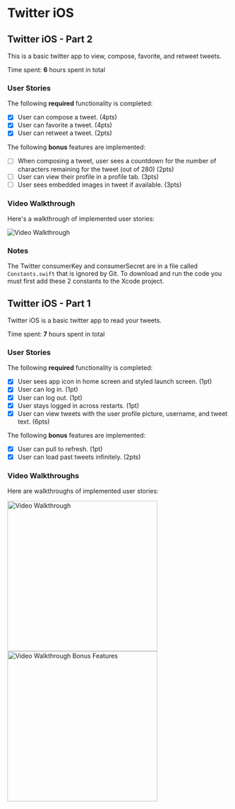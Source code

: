 # Twitter iOS
## Twitter iOS - Part 2

This is a basic twitter app to view, compose, favorite, and retweet tweets.

Time spent: **6** hours spent in total

### User Stories

The following **required** functionality is completed:

- [x] User can compose a tweet. (4pts)
- [x] User can favorite a tweet. (4pts)
- [x] User can retweet a tweet. (2pts)

The following **bonus** features are implemented:

- [ ] When composing a tweet, user sees a countdown for the number of characters remaining for the tweet (out of 280) (2pts)
- [ ] User can view their profile in a profile tab. (3pts)
- [ ] User sees embedded images in tweet if available. (3pts)

### Video Walkthrough

Here's a walkthrough of implemented user stories:

<img src='twitter_part2.gif' title='Video Walkthrough' width='' alt='Video Walkthrough' />

### Notes
The Twitter consumerKey and consumerSecret are in a file called <code>Constants.swift</code> that is ignored by Git.
To download and run the code you must first add these 2 constants to the Xcode project.

## Twitter iOS - Part 1

Twitter iOS is a basic twitter app to read your tweets.

Time spent: **7** hours spent in total

### User Stories

The following **required** functionality is completed:

- [x] User sees app icon in home screen and styled launch screen. (1pt)
- [x] User can log in. (1pt)
- [x] User can log out. (1pt)
- [x] User stays logged in across restarts. (1pt)
- [x] User can view tweets with the user profile picture, username, and tweet text. (6pts)

The following **bonus** features are implemented:

- [x] User can pull to refresh. (1pt)
- [x] User can load past tweets infinitely. (2pts)

### Video Walkthroughs

Here are walkthroughs of implemented user stories:

<img src='twitter_ios_2.gif' title='Video Walkthrough' width='340' alt='Video Walkthrough' />
<img src='twitter_ios_more_tweets.gif' title='Video Walkthrough' width='340' alt='Video Walkthrough Bonus Features' />


